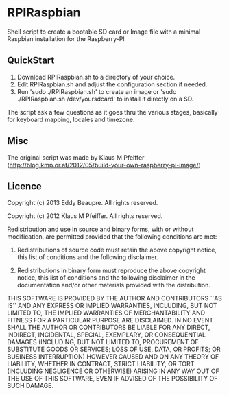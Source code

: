 RPIRaspbian
===========

Shell script to create a bootable SD card or Image file with a minimal Raspbian installation for the Raspberry-PI

QuickStart
----------

1. Download RPIRaspbian.sh to a directory of your choice.
2. Edit RPIRaspbian.sh and adjust the configuration section if needed.
3. Run 'sudo ./RPIRaspbian.sh' to create an image or 'sudo ./RPIRaspbian.sh /dev/yoursdcard' to install it directly on a SD.

The script ask a few questions as it goes thru the various stages, basically for keyboard mapping, locales and timezone.

Misc
----

The original script was made by Klaus M Pfeiffer (http://blog.kmp.or.at/2012/05/build-your-own-raspberry-pi-image/)

Licence
-------
Copyright (c) 2013 Eddy Beaupre. All rights reserved.

Copyright (c) 2012 Klaus M Pfeiffer. All rights reserved.

Redistribution and use in source and binary forms, with or without modification, are permitted provided that the following conditions are met:

1. Redistributions of source code must retain the above copyright notice, this list of conditions and the following disclaimer.
 
2. Redistributions in binary form must reproduce the above copyright notice, this list of conditions and the following disclaimer in the documentation and/or other materials provided with the distribution.

THIS SOFTWARE IS PROVIDED BY THE AUTHOR AND CONTRIBUTORS ``AS IS'' AND ANY EXPRESS OR IMPLIED WARRANTIES, INCLUDING, BUT NOT LIMITED TO, THE IMPLIED WARRANTIES OF MERCHANTABILITY AND FITNESS FOR A PARTICULAR PURPOSE ARE DISCLAIMED.  IN NO EVENT SHALL THE AUTHOR OR CONTRIBUTORS BE LIABLE FOR ANY DIRECT, INDIRECT, INCIDENTAL, SPECIAL, EXEMPLARY, OR CONSEQUENTIAL DAMAGES (INCLUDING, BUT NOT LIMITED TO, PROCUREMENT OF SUBSTITUTE GOODS OR SERVICES; LOSS OF USE, DATA, OR PROFITS; OR BUSINESS INTERRUPTION) HOWEVER CAUSED AND ON ANY THEORY OF LIABILITY, WHETHER IN CONTRACT, STRICT LIABILITY, OR TORT (INCLUDING NEGLIGENCE OR OTHERWISE) ARISING IN ANY WAY OUT OF THE USE OF THIS SOFTWARE, EVEN IF ADVISED OF THE POSSIBILITY OF SUCH DAMAGE.
